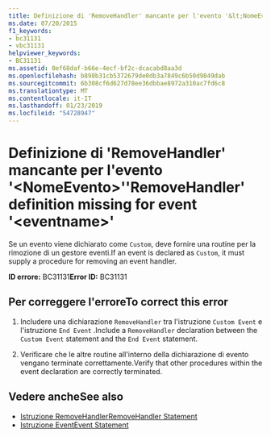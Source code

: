 ```yaml
---
title: Definizione di 'RemoveHandler' mancante per l'evento '&lt;NomeEvento&gt;'
ms.date: 07/20/2015
f1_keywords:
- bc31131
- vbc31131
helpviewer_keywords:
- BC31131
ms.assetid: 0ef68daf-b66e-4ecf-bf2c-dcacabd8aa3d
ms.openlocfilehash: b898b31cb5372679de0db3a7849c6b50d9849dab
ms.sourcegitcommit: 6b308cf6d627d78ee36dbbae8972a310ac7fd6c8
ms.translationtype: MT
ms.contentlocale: it-IT
ms.lasthandoff: 01/23/2019
ms.locfileid: "54728947"
---
```

# <a name="removehandler-definition-missing-for-event-lteventnamegt"></a><span data-ttu-id="19fda-102">Definizione di 'RemoveHandler' mancante per l'evento '&lt;NomeEvento&gt;'</span><span class="sxs-lookup"><span data-stu-id="19fda-102">'RemoveHandler' definition missing for event '&lt;eventname&gt;'</span></span>
<span data-ttu-id="19fda-103">Se un evento viene dichiarato come `Custom`, deve fornire una routine per la rimozione di un gestore eventi.</span><span class="sxs-lookup"><span data-stu-id="19fda-103">If an event is declared as `Custom`, it must supply a procedure for removing an event handler.</span></span>  
  
 <span data-ttu-id="19fda-104">**ID errore:** BC31131</span><span class="sxs-lookup"><span data-stu-id="19fda-104">**Error ID:** BC31131</span></span>  
  
## <a name="to-correct-this-error"></a><span data-ttu-id="19fda-105">Per correggere l'errore</span><span class="sxs-lookup"><span data-stu-id="19fda-105">To correct this error</span></span>  
  
1.  <span data-ttu-id="19fda-106">Includere una dichiarazione `RemoveHandler` tra l'istruzione `Custom Event` e l'istruzione `End Event` .</span><span class="sxs-lookup"><span data-stu-id="19fda-106">Include a `RemoveHandler` declaration between the `Custom Event` statement and the `End Event` statement.</span></span>  
  
2.  <span data-ttu-id="19fda-107">Verificare che le altre routine all'interno della dichiarazione di evento vengano terminate correttamente.</span><span class="sxs-lookup"><span data-stu-id="19fda-107">Verify that other procedures within the event declaration are correctly terminated.</span></span>  
  
## <a name="see-also"></a><span data-ttu-id="19fda-108">Vedere anche</span><span class="sxs-lookup"><span data-stu-id="19fda-108">See also</span></span>
- [<span data-ttu-id="19fda-109">Istruzione RemoveHandler</span><span class="sxs-lookup"><span data-stu-id="19fda-109">RemoveHandler Statement</span></span>](../../visual-basic/language-reference/statements/removehandler-statement.md)
- [<span data-ttu-id="19fda-110">Istruzione Event</span><span class="sxs-lookup"><span data-stu-id="19fda-110">Event Statement</span></span>](../../visual-basic/language-reference/statements/event-statement.md)
